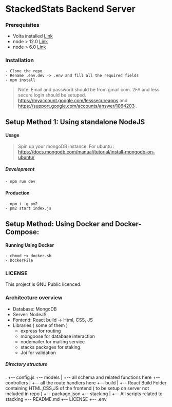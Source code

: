 # StackedStats Backend Server

### Prerequisites

- Volta installed <a href="https://docs.volta.sh/guide/">Link</a>
- node > 12.0 <a href="https://nodejs.org/en/download/" target="_blank">Link</a>
- node > 6.0 <a href="https://docs.npmjs.com/downloading-and-installing-node-js-and-npm/" target="_blank">Link</a>

### Installation

```
- Clone the repo
- Rename .env.dev -> .env and fill all the required fields
- npm install
```

> Note: Email and password should be from gmail.com. 2FA and less secure login should be setuped. https://myaccount.google.com/lesssecureapps and https://support.google.com/accounts/answer/1064203 .

## Setup Method 1: Using standalone NodeJS

#### Usage

> Spin up your mongoDB instance. For ubuntu : https://docs.mongodb.com/manual/tutorial/install-mongodb-on-ubuntu/

##### Development

```
- npm run dev
```

#### Production

```
- npm i -g pm2
- pm2 start index.js
```

## Setup Method: Using Docker and Docker-Compose:

#### Running Using Docker

```
- chmod +x docker.sh
- DockerFile
```

### LICENSE

This project is GNU Public licenced.

### Architecture overview

- Database: MongoDB
- Server: NodeJS
- Fontend: React build -> Html, CSS, JS
- Libraries ( some of them )
  - express for routing
  - mongoose for database interaction
  - nodemailer for mailing service
  - stacks packages for staking.
  - Joi for validation

##### Directory structure

.
+-- config.js
+-- models
| +-- all schema and related functions here
+-- controllers
| +-- all the route handlers here
+-- build
| +-- React Build Folder containing HTML,CSS,JS of the frontend ( to be setup on server not included in repo )
+-- package.json
+-- stacking
| +-- All scripts related to stacking
+-- README.md
+-- LICENSE
+-- .env
